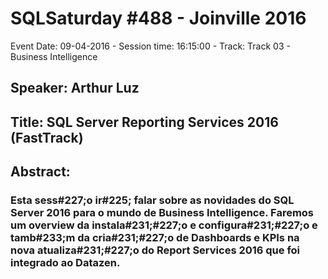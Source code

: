# SQLSaturday #488 - Joinville 2016
Event Date: 09-04-2016 - Session time: 16:15:00 - Track: Track 03 - Business Intelligence
## Speaker: Arthur Luz
## Title: SQL Server Reporting Services 2016 (FastTrack)
## Abstract:
### Esta sess#227;o ir#225; falar sobre as novidades do SQL Server 2016 para o mundo de Business Intelligence. Faremos um overview da instala#231;#227;o e configura#231;#227;o e tamb#233;m da cria#231;#227;o de Dashboards e KPIs na nova atualiza#231;#227;o do Report Services 2016 que foi integrado ao Datazen. 
